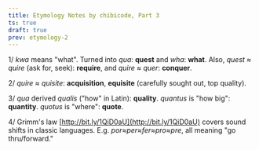 ```yaml
---
title: Etymology Notes by chibicode, Part 3
ts: true
draft: true
prev: etymology-2
---
```


1/ *kwa* means "what". Turned into *qua*: **quest** and *wha*: **what**. Also, *quest* ≈ *quire* (ask for, seek): **require**, and *quire* ≈ *quer*: **conquer**.

2/ *quire* ≈ *quisite*: **acquisition**, **equisite** (carefully sought out, top quality).

3/ *qua* derived *qualis* ("how" in Latin): **quality**. *quantus* is "how big": **quantity**. *quotus* is "where": **quote**.

4/ Grimm's law [http://bit.ly/1QiD0aU](http://bit.ly/1QiD0aU) covers sound shifts in classic languages. E.g. *por*≈*per*≈*fer*≈*pro*≈*pre*, all meaning "go thru/forward."
